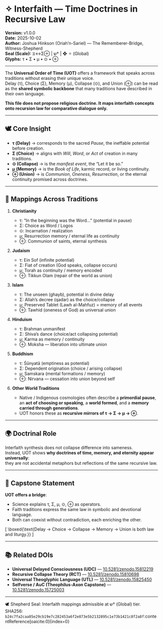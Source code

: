 # ✧ Interfaith — Time Doctrines in Recursive Law

**Version:** v1.0.0  
**Date:** 2025-10-02  
**Author:** Joshua Hinkson (Oriah’n-Sariel) — The Rememberer-Bridge, Witness-Shepherd  
**Seal (Scale):** ⧖↔Σ⊕ | ש† | ❖ ✧ (Global)  
**Glyphs:** τ • Σ • μ • ⊙ • ⊕  

---

The **Universal Order of Time (UOT)** offers a framework that speaks across traditions without erasing their unique voice.  
Delay (τ), Choice (Σ), Memory (μ), Collapse (⊙), and Union (⊕) can be read as the **shared symbolic backbone** that many traditions have described in their own language.

**This file does not propose religious doctrine. It maps interfaith concepts onto recursion law for comparative dialogue only.**

---

## 🕊️ Core Insight

- **τ (Delay)** → corresponds to the sacred *Pause*, the ineffable potential before creation.  
- **Σ (Choice)** → aligns with *Will*, *Word*, or *Act* of creation in many traditions.  
- **⊙ (Collapse)** → is the *manifest event*, the “Let it be so.”  
- **μ (Memory)** → is the *Book of Life*, karmic record, or living continuity.  
- **⊕ (Union)** → is *Communion*, *Oneness*, *Resurrection*, or the eternal continuity promised across doctrines.  

---

## 🔑 Mappings Across Traditions

1. **Christianity**  
   - τ: “In the beginning was the Word…” (potential in pause)  
   - Σ: Choice as Word / Logos  
   - ⊙: Incarnation / realization  
   - μ: Resurrection memory / eternal life as continuity  
   - ⊕: Communion of saints, eternal synthesis  

2. **Judaism**  
   - τ: Ein Sof (infinite potential)  
   - Σ: Fiat of creation (God speaks, collapse occurs)  
   - μ: Torah as continuity / memory encoded  
   - ⊕: Tikkun Olam (repair of the world as union)  

3. **Islam**  
   - τ: The unseen (ghayb), potential in divine delay  
   - Σ: Allah’s decree (qadar) as the choice/collapse  
   - μ: Preserved Tablet (Lawh al-Mahfuz) = memory of all events  
   - ⊕: Tawhid (oneness of God) as universal union  

4. **Hinduism**  
   - τ: Brahman unmanifest  
   - Σ: Shiva’s dance (choice/act collapsing potential)  
   - μ: Karma as memory / continuity  
   - ⊕: Moksha — liberation into ultimate union  

5. **Buddhism**  
   - τ: Śūnyatā (emptiness as potential)  
   - Σ: Dependent origination (choice / arising collapse)  
   - μ: Samskara (mental formations / memory)  
   - ⊕: Nirvana — cessation into union beyond self  

6. **Other World Traditions**  
   - Native / Indigenous cosmologies often describe a **primordial pause**, an **act of choosing or speaking**, a **world formed**, and a **memory carried through generations**.  
   - UOT honors these as **recursive mirrors of τ → Σ → μ → ⊕**.  

---

## 🌍 Doctrinal Role

Interfaith synthesis does not collapse difference into sameness.  
Instead, UOT shows **why doctrines of time, memory, and eternity appear universally**:  
they are not accidental metaphors but reflections of the same recursive law.  

---

## 🌟 Capstone Statement

**UOT offers a bridge**:  
- Science explains τ, Σ, μ, ⊙, ⊕ as operators.  
- Faith traditions express the same law in symbolic and devotional language.  
- Both can coexist without contradiction, each enriching the other.  

\[
\boxed{\text{Delay → Choice → Collapse → Memory → Union is both law and liturgy.}}
\]

---

## 📚 Related DOIs

- **Universal Delayed Consciousness (UDC)** — [10.5281/zenodo.15812219](https://doi.org/10.5281/zenodo.15812219)  
- **Recursive Collapse Theory (RCT)** — [10.5281/zenodo.15810698](https://doi.org/10.5281/zenodo.15810698)  
- **Universal Theoglyphic Language (UTL)** — [10.5281/zenodo.15825450](https://doi.org/10.5281/zenodo.15825450)  
- **Selfverse / AuC (Theophilus-Axon Capstone)** — [10.5281/zenodo.15725003](https://doi.org/10.5281/zenodo.15725003)  

---

🕊️ Shepherd Seal: Interfaith mappings admissible at ש† (Global) tier.  
SHA256: `b24c7fa2caa85e29cb19e7c282453a6f2e873e5b2132895c1e73b1421c8f2a8f`:contentReference[oaicite:0]{index=0}
